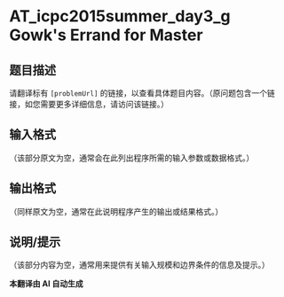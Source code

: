 # AT_icpc2015summer_day3_g Gowk&#39;s Errand for Master

## 题目描述

请翻译标有 `[problemUrl]` 的链接，以查看具体题目内容。（原问题包含一个链接，如您需要更多详细信息，请访问该链接。）

## 输入格式

（该部分原文为空，通常会在此列出程序所需的输入参数或数据格式。）

## 输出格式

（同样原文为空，通常在此说明程序产生的输出或结果格式。）

## 说明/提示

（该部分内容为空，通常用来提供有关输入规模和边界条件的信息及提示。）

 **本翻译由 AI 自动生成**